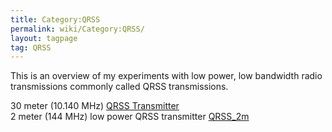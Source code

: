 ```yaml
---
title: Category:QRSS
permalink: wiki/Category:QRSS/
layout: tagpage
tag: QRSS
---
```


This is an overview of my experiments with low power, low bandwidth
radio transmissions commonly called QRSS transmissions.

30 meter (10.140 MHz) [QRSS Transmitter](/wiki/QRSS_Beacon "wikilink")  
2 meter (144 MHz) low power QRSS transmitter
[QRSS\_2m](/wiki/QRSS_2m "wikilink")
